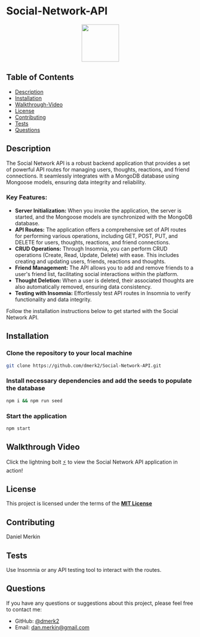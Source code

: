 # Social-Network-API

<div align="center">
  <img src="https://img.shields.io/badge/License-MIT-yellow.svg" width="100">
</div>

## Table of Contents

- [Description](#description)
- [Installation](#installation)
- [Walkthrough-Video](#walkthrough-video)
- [License](#license)
- [Contributing](#contributing)
- [Tests](#tests)
- [Questions](#questions)

## Description

The Social Network API is a robust backend application that provides a set of powerful API routes for managing users, thoughts, reactions, and friend connections. It seamlessly integrates with a MongoDB database using Mongoose models, ensuring data integrity and reliability.

### Key Features:

- **Server Initialization:** When you invoke the application, the server is started, and the Mongoose models are synchronized with the MongoDB database.
- **API Routes:** The application offers a comprehensive set of API routes for performing various operations, including GET, POST, PUT, and DELETE for users, thoughts, reactions, and friend connections.
- **CRUD Operations:** Through Insomnia, you can perform CRUD operations (Create, Read, Update, Delete) with ease. This includes creating and updating users, friends, reactions and thoughts.
- **Friend Management:** The API allows you to add and remove friends to a user's friend list, facilitating social interactions within the platform.
- **Thought Deletion:** When a user is deleted, their associated thoughts are also automatically removed, ensuring data consistency.
- **Testing with Insomnia:** Effortlessly test API routes in Insomnia to verify functionality and data integrity.

Follow the installation instructions below to get started with the Social Network API.

## Installation

### Clone the repository to your local machine

```sh
git clone https://github.com/dmerk2/Social-Network-API.git
```

### Install necessary dependencies and add the seeds to populate the database

```sh
npm i && npm run seed
```

### Start the application

```sh
npm start
```

## Walkthrough Video

Click the lightning bolt [⚡](https://watch.screencastify.com/v/Cqn3otY2orJ96Vd0gw3i) to view the Social Network API application in action!

## License

This project is licensed under the terms of the **[MIT License](https://opensource.org/licenses/MIT)**

## Contributing

Daniel Merkin

## Tests

Use Insomnia or any API testing tool to interact with the routes.

## Questions

If you have any questions or suggestions about this project, please feel free to contact me:

- GitHub: [@dmerk2](https://github.com/dmerk2)
- Email: dan.merkin@gmail.com
